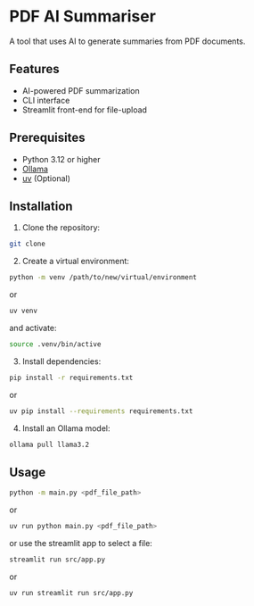# PDF AI Summariser

A tool that uses AI to generate summaries from PDF documents.

## Features

- AI-powered PDF summarization
- CLI interface
- Streamlit front-end for file-upload

## Prerequisites

- Python 3.12 or higher
- [Ollama](https://www.ollama.com)
- [uv](https://docs.astral.sh/uv/) (Optional)

## Installation

1. Clone the repository:
```bash
git clone 
```

2. Create a virtual environment:
```bash
python -m venv /path/to/new/virtual/environment
```
or
```bash
uv venv
```
and activate:
```bash
source .venv/bin/active
```

3. Install dependencies:
```bash
pip install -r requirements.txt 
```
or
```bash
uv pip install --requirements requirements.txt
```
4. Install an Ollama model:
```bash
ollama pull llama3.2
```
## Usage
```bash
python -m main.py <pdf_file_path> 
```
or 
```bash
uv run python main.py <pdf_file_path>
```

or use the streamlit app to select a file:
```bash
streamlit run src/app.py 
```
or 
```bash
uv run streamlit run src/app.py
```